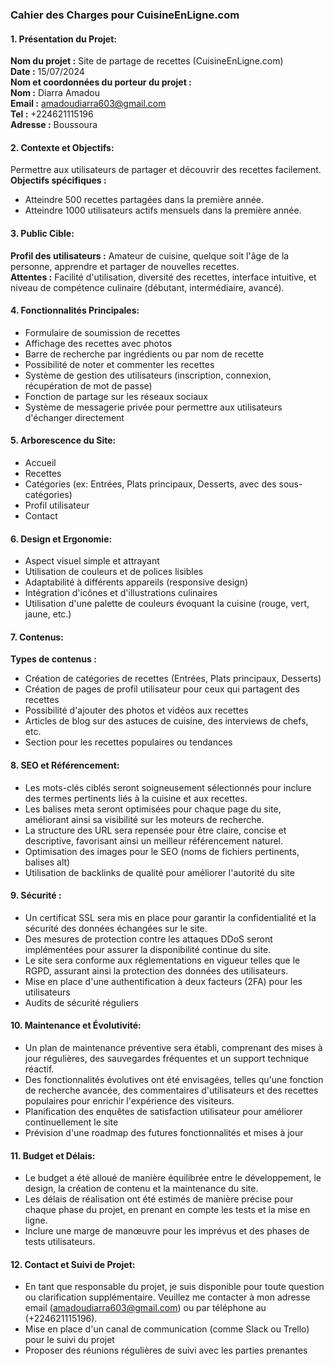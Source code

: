 ### Cahier des Charges pour CuisineEnLigne.com

#### 1. Présentation du Projet:

**Nom du projet :** Site de partage de recettes (CuisineEnLigne.com)  
**Date :** 15/07/2024  
**Nom et coordonnées du porteur du projet :**  
**Nom :** Diarra Amadou  
**Email :** amadoudiarra603@gmail.com  
**Tel :** +224621115196  
**Adresse :** Boussoura  

#### 2. Contexte et Objectifs:

Permettre aux utilisateurs de partager et découvrir des recettes facilement.  
**Objectifs spécifiques :**
- Atteindre 500 recettes partagées dans la première année.
- Atteindre 1000 utilisateurs actifs mensuels dans la première année.

#### 3. Public Cible:

**Profil des utilisateurs :** Amateur de cuisine, quelque soit l'âge de la personne, apprendre et partager de nouvelles recettes.  
**Attentes :** Facilité d'utilisation, diversité des recettes, interface intuitive, et niveau de compétence culinaire (débutant, intermédiaire, avancé).

#### 4. Fonctionnalités Principales:

- Formulaire de soumission de recettes
- Affichage des recettes avec photos
- Barre de recherche par ingrédients ou par nom de recette
- Possibilité de noter et commenter les recettes
- Système de gestion des utilisateurs (inscription, connexion, récupération de mot de passe)
- Fonction de partage sur les réseaux sociaux
- Système de messagerie privée pour permettre aux utilisateurs d'échanger directement

#### 5. Arborescence du Site:

- Accueil
- Recettes
- Catégories (ex: Entrées, Plats principaux, Desserts, avec des sous-catégories)
- Profil utilisateur
- Contact

#### 6. Design et Ergonomie:

- Aspect visuel simple et attrayant
- Utilisation de couleurs et de polices lisibles
- Adaptabilité à différents appareils (responsive design)
- Intégration d'icônes et d'illustrations culinaires
- Utilisation d'une palette de couleurs évoquant la cuisine (rouge, vert, jaune, etc.)

#### 7. Contenus:

**Types de contenus :**
- Création de catégories de recettes (Entrées, Plats principaux, Desserts)
- Création de pages de profil utilisateur pour ceux qui partagent des recettes
- Possibilité d'ajouter des photos et vidéos aux recettes
- Articles de blog sur des astuces de cuisine, des interviews de chefs, etc.
- Section pour les recettes populaires ou tendances

#### 8. SEO et Référencement:

- Les mots-clés ciblés seront soigneusement sélectionnés pour inclure des termes pertinents liés à la cuisine et aux recettes.
- Les balises meta seront optimisées pour chaque page du site, améliorant ainsi sa visibilité sur les moteurs de recherche.
- La structure des URL sera repensée pour être claire, concise et descriptive, favorisant ainsi un meilleur référencement naturel.
- Optimisation des images pour le SEO (noms de fichiers pertinents, balises alt)
- Utilisation de backlinks de qualité pour améliorer l'autorité du site

#### 9. Sécurité :

- Un certificat SSL sera mis en place pour garantir la confidentialité et la sécurité des données échangées sur le site.
- Des mesures de protection contre les attaques DDoS seront implémentées pour assurer la disponibilité continue du site.
- Le site sera conforme aux réglementations en vigueur telles que le RGPD, assurant ainsi la protection des données des utilisateurs.
- Mise en place d'une authentification à deux facteurs (2FA) pour les utilisateurs
- Audits de sécurité réguliers

#### 10. Maintenance et Évolutivité: 

- Un plan de maintenance préventive sera établi, comprenant des mises à jour régulières, des sauvegardes fréquentes et un support technique réactif.
- Des fonctionnalités évolutives ont été envisagées, telles qu'une fonction de recherche avancée, des commentaires d'utilisateurs et des recettes populaires pour enrichir l'expérience des visiteurs.
- Planification des enquêtes de satisfaction utilisateur pour améliorer continuellement le site
- Prévision d'une roadmap des futures fonctionnalités et mises à jour

#### 11. Budget et Délais:

- Le budget a été alloué de manière équilibrée entre le développement, le design, la création de contenu et la maintenance du site.
- Les délais de réalisation ont été estimés de manière précise pour chaque phase du projet, en prenant en compte les tests et la mise en ligne.
- Inclure une marge de manœuvre pour les imprévus et des phases de tests utilisateurs.

#### 12. Contact et Suivi de Projet:

- En tant que responsable du projet, je suis disponible pour toute question ou clarification supplémentaire. Veuillez me contacter à mon adresse email (amadoudiarra603@gmail.com) ou par téléphone au (+224621115196).
- Mise en place d'un canal de communication (comme Slack ou Trello) pour le suivi du projet
- Proposer des réunions régulières de suivi avec les parties prenantes